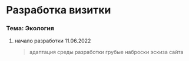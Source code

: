# Разработка визитки
### Тема: Экология

1. начало разработки 11.06.2022
    > адаптация среды разработки
    > грубые наброски эскиза сайта
    > 
